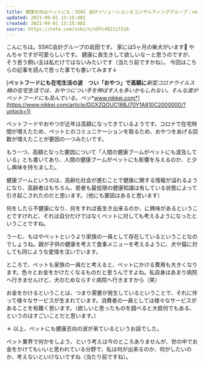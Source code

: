 ```yaml
---
title: 健康志向はペットにも｜SSKC 会計ソリューション＆コンサルティンググループ｜note
updated: 2021-09-01 13:15:48Z
created: 2021-09-01 13:15:48Z
source: https://note.com/sskc/n/n97c48211f516
---
```


こんにちは。SSKC会計グループの岩田です。
家には5ヶ月の柴犬がいます🐶
やんちゃですが可愛らしいです。
健康に長生きして欲しいなーと思うのですが、そう思う飼い主は私だけではないみたいです（当たり前ですかね）。
今回はこちらの記事を読んで思った事でも書いてみます↓

[**ペットフードにも在宅生活の波　つい「おやつ」で高額に***新型コロナウイルス禍の在宅生活では、おやつについ手を伸ばす人も多いかもしれない。そんな波がペットフードにも及んでいる。ペッ**www.nikkei.com*](https://www.nikkei.com/article/DGXZQOUC18BJ70Y1A810C2000000/?unlock=1)

ペットフードやおやつが近年は高額になってきているようです。コロナで在宅時間が増えたため、ペットとのコミュニケーションを取るため、おやつをあげる回数が増えたことが要因の一つみたいです。

もう一つ、高額となった要因について「人間の健康ブームがペットにも波及している」とも書いてあり、人間の健康ブームがペットにも影響を与えるのか、と少し興味を持ちました。

健康ブームというのは、高齢化社会が進むことで健康に関する情報が溢れるようになり、高齢者はもちろん、若者も最低限の健康知識は有している状態によって引き起こされたのだと思います。（他にも要因はあると思います）

何をしたら不健康になり、何をすれば長生き出来るのか、に興味があるということですけれど、それは自分だけではなくペットに対しても考えるようになったということですね。

うーむ、もはやペットというより家族の一員として存在しているということなのでしょうね。親が子供の健康を考えて食事メニューを考えるように、犬や猫に対しても同じような愛情を注いでいます。

ところで、ペットも家族の一員だと考えると、ペットにかける費用も大きくなります。色々とお金をかけたくなるものだと思うんですよね。私自身はあまり病院へ行きませんけど、犬のためならすぐ病院へ行きますから（笑）

お金をかけるということは、つまり需要が発生しているということで、それに伴って様々なサービスが生まれています。消費者の一員としては様々なサービスがあることを有難く思います。（欲しいと思ったものを調べると大抵何でもある、というのはすごいことだと思います。）

＊
以上、ペットにも健康志向の波が来ているというお話でした。

ペット業界で何かをしよう、という考えは今のところありませんが、世の中でお金をかけてもいいと思われている分野で、私は何が出来るのか、何がしたいのか、考えないといけないですね（当たり前ですね）。